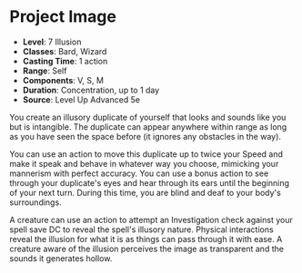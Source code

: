 # Project Image

- **Level**: 7 Illusion
- **Classes**: Bard, Wizard
- **Casting Time**: 1 action
- **Range**: Self
- **Components**: V, S, M
- **Duration**: Concentration, up to 1 day
- **Source**: Level Up Advanced 5e

You create an illusory duplicate of yourself that looks and sounds like you but is intangible. The duplicate can appear anywhere within range as long as you have seen the space before (it ignores any obstacles in the way).

You can use an action to move this duplicate up to twice your Speed and make it speak and behave in whatever way you choose, mimicking your mannerism with perfect accuracy. You can use a bonus action to see through your duplicate's eyes and hear through its ears until the beginning of your next turn. During this time, you are blind and deaf to your body's surroundings.

A creature can use an action to attempt an Investigation check against your spell save DC to reveal the spell's illusory nature. Physical interactions reveal the illusion for what it is as things can pass through it with ease. A creature aware of the illusion perceives the image as transparent and the sounds it generates hollow.

